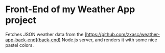# Front-End of my Weather App project

Fetches JSON weather data from the [https://github.com/zxasc/weather-app-back-end](back-end) Node.js server, and renders it with some nice pastel colors.
